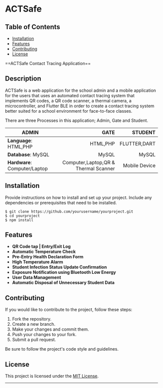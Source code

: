 
# ACTSafe  

## Table of Contents

- [Installation](#installation)
- [Features](#features)
- [Contributing](#contributing)
- [License](#license)

==ACTSafe Contact Tracing Application==

## Description

ACTSafe is a web application for the school admin 
and a mobile application for the users that uses an
automated contact tracing system that implements QR codes, 
a QR code scanner, a thermal camera, a microcontroller, and 
Flutter BLE in order to create a contact tracing system better 
suited for a school environment for face-to-face classes.

There are three Processes in this application; Admin, Gate and Student.

|		ADMIN		|		GATE		|		STUDENT			|
|-------------------------------|------------------------------:|-------------------------------------:	|
|**Language**:	HTML,PHP	|	HTML,PHP		|		FLUTTER,DART		|
|**Database**:	MySQL		|	MySQL			|		MySQL			|
|**Hardware**:	Computer/Laptop |Computer,Laptop,QR & Thermal Scanner|		Mobile Device		|



## Installation

Provide instructions on how to install and set up your project. Include any dependencies or prerequisites that need to be installed.

```
$ git clone https://github.com/yourusername/yourproject.git
$ cd yourproject
$ npm install
```


## Features

- **QR Code tap | Entry/Exit Log**
- **Automatic Temperature Check**
- **Pre-Entry Health Declaration Form**
- **High Temperature Alarm**
- **Student Infection Status Update Confirmation**
- **Exposure Notification using Bluetooth Low Energy**
- **User Data Management**
- **Automatic Disposal of Unnecessary Student Data**

## Contributing

If you would like to contribute to the project, follow these steps:

1. Fork the repository.
2. Create a new branch.
3. Make your changes and commit them.
4. Push your changes to your fork.
5. Submit a pull request.

Be sure to follow the project's code style and guidelines.

## License

This project is licensed under the [MIT License](LICENSE).

---


